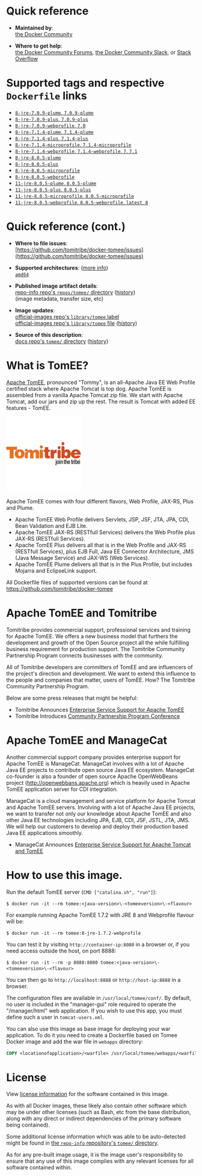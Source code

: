 <!--

********************************************************************************

WARNING:

    DO NOT EDIT "tomee/README.md"

    IT IS AUTO-GENERATED

    (from the other files in "tomee/" combined with a set of templates)

********************************************************************************

-->

# Quick reference

-	**Maintained by**:  
	[the Docker Community](https://github.com/tomitribe/docker-tomee)

-	**Where to get help**:  
	[the Docker Community Forums](https://forums.docker.com/), [the Docker Community Slack](https://dockr.ly/slack), or [Stack Overflow](https://stackoverflow.com/search?tab=newest&q=docker)

# Supported tags and respective `Dockerfile` links

-	[`8-jre-7.0.9-plume`, `7.0.9-plume`](https://github.com/tomitribe/docker-tomee/blob/98ce59346d56f8a754f70f08a37276b93eb15c1a/TomEE-7.0/jre8/plume/Dockerfile)
-	[`8-jre-7.0.9-plus`, `7.0.9-plus`](https://github.com/tomitribe/docker-tomee/blob/98ce59346d56f8a754f70f08a37276b93eb15c1a/TomEE-7.0/jre8/plus/Dockerfile)
-	[`8-jre-7.0.9-webprofile`, `7.0`](https://github.com/tomitribe/docker-tomee/blob/98ce59346d56f8a754f70f08a37276b93eb15c1a/TomEE-7.0/jre8/webprofile/Dockerfile)
-	[`8-jre-7.1.4-plume`, `7.1.4-plume`](https://github.com/tomitribe/docker-tomee/blob/98ce59346d56f8a754f70f08a37276b93eb15c1a/TomEE-7.1/jre8/plume/Dockerfile)
-	[`8-jre-7.1.4-plus`, `7.1.4-plus`](https://github.com/tomitribe/docker-tomee/blob/98ce59346d56f8a754f70f08a37276b93eb15c1a/TomEE-7.1/jre8/plus/Dockerfile)
-	[`8-jre-7.1.4-microprofile`, `7.1.4-microprofile`](https://github.com/tomitribe/docker-tomee/blob/98ce59346d56f8a754f70f08a37276b93eb15c1a/TomEE-7.1/jre8/microprofile/Dockerfile)
-	[`8-jre-7.1.4-webprofile`, `7.1.4-webprofile`, `7`, `7.1`](https://github.com/tomitribe/docker-tomee/blob/98ce59346d56f8a754f70f08a37276b93eb15c1a/TomEE-7.1/jre8/webprofile/Dockerfile)
-	[`8-jre-8.0.5-plume`](https://github.com/tomitribe/docker-tomee/blob/98ce59346d56f8a754f70f08a37276b93eb15c1a/TomEE-8.0/jre8/plume/Dockerfile)
-	[`8-jre-8.0.5-plus`](https://github.com/tomitribe/docker-tomee/blob/98ce59346d56f8a754f70f08a37276b93eb15c1a/TomEE-8.0/jre8/plus/Dockerfile)
-	[`8-jre-8.0.5-microprofile`](https://github.com/tomitribe/docker-tomee/blob/98ce59346d56f8a754f70f08a37276b93eb15c1a/TomEE-8.0/jre8/microprofile/Dockerfile)
-	[`8-jre-8.0.5-webprofile`](https://github.com/tomitribe/docker-tomee/blob/98ce59346d56f8a754f70f08a37276b93eb15c1a/TomEE-8.0/jre8/webprofile/Dockerfile)
-	[`11-jre-8.0.5-plume`, `8.0.5-plume`](https://github.com/tomitribe/docker-tomee/blob/98ce59346d56f8a754f70f08a37276b93eb15c1a/TomEE-8.0/jre11/plume/Dockerfile)
-	[`11-jre-8.0.5-plus`, `8.0.5-plus`](https://github.com/tomitribe/docker-tomee/blob/98ce59346d56f8a754f70f08a37276b93eb15c1a/TomEE-8.0/jre11/plus/Dockerfile)
-	[`11-jre-8.0.5-microprofile`, `8.0.5-microprofile`](https://github.com/tomitribe/docker-tomee/blob/98ce59346d56f8a754f70f08a37276b93eb15c1a/TomEE-8.0/jre11/microprofile/Dockerfile)
-	[`11-jre-8.0.5-webprofile`, `8.0.5-webprofile`, `latest`, `8`](https://github.com/tomitribe/docker-tomee/blob/98ce59346d56f8a754f70f08a37276b93eb15c1a/TomEE-8.0/jre11/webprofile/Dockerfile)

# Quick reference (cont.)

-	**Where to file issues**:  
	[https://github.com/tomitribe/docker-tomee/issues](https://github.com/tomitribe/docker-tomee/issues)

-	**Supported architectures**: ([more info](https://github.com/docker-library/official-images#architectures-other-than-amd64))  
	[`amd64`](https://hub.docker.com/r/amd64/tomee/)

-	**Published image artifact details**:  
	[repo-info repo's `repos/tomee/` directory](https://github.com/docker-library/repo-info/blob/master/repos/tomee) ([history](https://github.com/docker-library/repo-info/commits/master/repos/tomee))  
	(image metadata, transfer size, etc)

-	**Image updates**:  
	[official-images repo's `library/tomee` label](https://github.com/docker-library/official-images/issues?q=label%3Alibrary%2Ftomee)  
	[official-images repo's `library/tomee` file](https://github.com/docker-library/official-images/blob/master/library/tomee) ([history](https://github.com/docker-library/official-images/commits/master/library/tomee))

-	**Source of this description**:  
	[docs repo's `tomee/` directory](https://github.com/docker-library/docs/tree/master/tomee) ([history](https://github.com/docker-library/docs/commits/master/tomee))

# What is TomEE?

[Apache TomEE](http://tomee.apache.org/), pronounced "Tommy", is an all-Apache Java EE Web Profile certified stack where Apache Tomcat is top dog. Apache TomEE is assembled from a vanilla Apache Tomcat zip file. We start with Apache Tomcat, add our jars and zip up the rest. The result is Tomcat with added EE features - TomEE.

![logo](https://raw.githubusercontent.com/docker-library/docs/4a10a52c08621b68c1b1b53b561f819d9e78c2e0/tomee/logo.png)

Apache TomEE comes with four different flavors, Web Profile, JAX-RS, Plus and Plume.

-	Apache TomEE Web Profile delivers Servlets, JSP, JSF, JTA, JPA, CDI, Bean Validation and EJB Lite.
-	Apache TomEE JAX-RS (RESTfull Services) delivers the Web Profile plus JAX-RS (RESTfull Services).
-	Apache TomEE Plus delivers all that is in the Web Profile and JAX-RS (RESTfull Services), plus EJB Full, Java EE Connector Architecture, JMS (Java Message Service) and JAX-WS (Web Services).
-	Apache TomEE Plume delivers all that is in the Plus Profile, but includes Mojarra and EclipseLink support.

All Dockerfile files of supported versions can be found at https://github.com/tomitribe/docker-tomee

# Apache TomEE and Tomitribe

Tomitribe provides commercial support, professional services and training for Apache TomEE. We offers a new business model that furthers the development and growth of the Open Source project all the while fulfilling business requirement for production support. The Tomitribe Community Partnership Program connects businesses with the community.

All of Tomitribe developers are committers of TomEE and are influencers of the project's direction and development. We want to extend this influence to the people and companies that matter, users of TomEE. How? The Tomitribe Community Partnership Program.

Below are some press releases that might be helpful:

-	Tomitribe Announces [Enterprise Service Support for Apache TomEE](http://www.tomitribe.com/company/press/tomitribe_enterprise_service_support_for_apache_tomee_javaone_2013/)
-	Tomitribe Introduces [Community Partnership Program Conference](http://www.tomitribe.com/company/press/tomitribe-introduces-community-partnership-program-and-presents-java-ee-sessions-at-javaone-2014-conference/)

# Apache TomEE and ManageCat

Another commercial support company provides enterprise support for Apache TomEE is ManageCat. ManageCat involves with a lot of Apache Java EE projects to contribute open source Java EE ecosystem. ManageCat co-founder is also a founder of open source Apache OpenWebBeans project (http://openwebbans.apache.org) which is heavily used in Apache TomEE application server for CDI integration.

ManageCat is a cloud management and service platform for Apache Tomcat and Apache TomEE servers. Involving with a lot of Apache Java EE projects, we want to transfer not only our knowledge about Apache TomEE and also other Java EE technologies including JPA, EJB, CDI, JSF, JSTL, JTA, JMS. We will help our customers to develop and deploy their production based Java EE applications smoothly.

-	ManageCat Announces [Enterprise Service Support for Apache Tomcat and TomEE](http://managecat.com/index.php/enterprise-tomcat-support)

# How to use this image.

Run the default TomEE server (`CMD ["catalina.sh", "run"]`):

```console
$ docker run -it --rm tomee:<java-version>\-<tomeeversion>\-<flavour>
```

For example running Apache TomEE 1.7.2 with JRE 8 and Webprofile flavour will be:

```console
$ docker run -it --rm tomee:8-jre-1.7.2-webprofile
```

You can test it by visiting `http://container-ip:8080` in a browser or, if you need access outside the host, on port 8888:

```console
$ docker run -it --rm -p 8888:8080 tomee:<java-version>\-<tomeeversion>\-<flavour>
```

You can then go to `http://localhost:8888` or `http://host-ip:8888` in a browser.

The configuration files are available in `/usr/local/tomee/conf/`. By default, no user is included in the "manager-gui" role required to operate the "/manager/html" web application. If you wish to use this app, you must define such a user in `tomcat-users.xml`.

You can also use this image as base image for deploying your war application. To do it you need to create a Dockerfile based on Tomee Docker image and add the war file in `webapps` directory:

```dockerfile
COPY <locationofapplication>/<warfile> /usr/local/tomee/webapps/<warfile>
```

# License

View [license information](http://www.apache.org/licenses/LICENSE-2.0) for the software contained in this image.

As with all Docker images, these likely also contain other software which may be under other licenses (such as Bash, etc from the base distribution, along with any direct or indirect dependencies of the primary software being contained).

Some additional license information which was able to be auto-detected might be found in [the `repo-info` repository's `tomee/` directory](https://github.com/docker-library/repo-info/tree/master/repos/tomee).

As for any pre-built image usage, it is the image user's responsibility to ensure that any use of this image complies with any relevant licenses for all software contained within.
